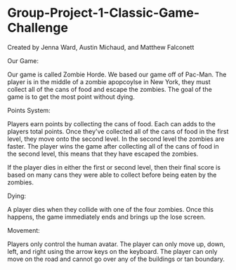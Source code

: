 # Group-Project-1-Classic-Game-Challenge

Created by Jenna Ward, Austin Michaud, and Matthew Falconett

Our Game:

Our game is called Zombie Horde. We based our game off of Pac-Man. The player is in the middle of a zombie apopcoylse in New York, they must collect all of the cans of food and escape the zombies. The goal of the game is to get the most point without dying.

Points System:

Players earn points by collecting the cans of food. Each can adds to the players total points. Once they've collected all of the cans of food in the first level, they move onto the second level. In the second level the zombies are faster. The player wins the game after collecting all of the cans of food in the second level, this means that they have escaped the zombies.

If the player dies in either the first or second level, then their final score is based on many cans they were able to collect before being eaten by the zombies.

Dying:

A player dies when they collide with one of the four zombies. Once this happens, the game immediately ends and brings up the lose screen.

Movement:

Players only control the human avatar. The player can only move up, down, left, and right using the arrow keys on the keyboard. The player can only move on the road and cannot go over any of the buildings or tan boundary.
